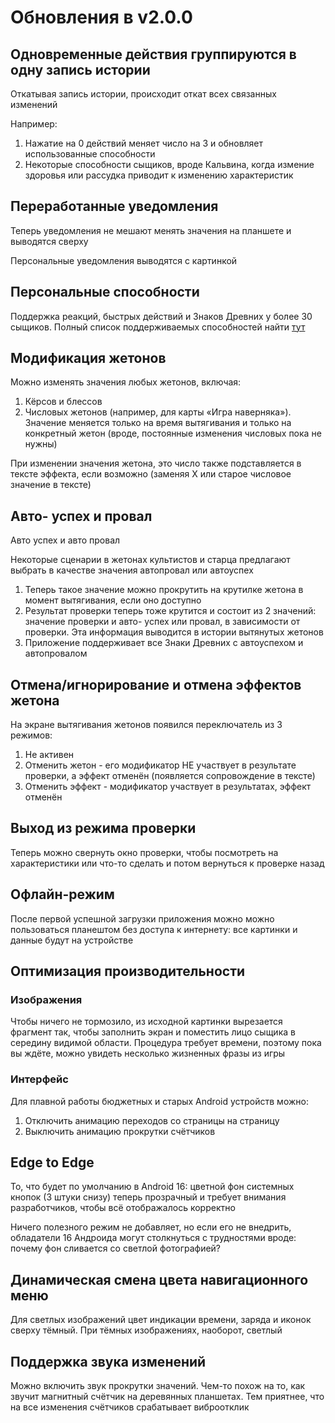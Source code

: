 # Обновления в v2.0.0

## Одновременные действия группируются в одну запись истории

Откатывая запись истории, происходит откат всех связанных изменений

Например:

1. Нажатие на 0 действий меняет число на 3 и обновляет использованные способности
2. Некоторые способности сыщиков, вроде Кальвина, когда измение здоровья или рассудка приводит к изменению характеристик

## Переработанные уведомления

Теперь уведомления не мешают менять значения на планшете и выводятся сверху

Персональные уведомления выводятся с картинкой

## Персональные способности

Поддержка реакций, быстрых действий и Знаков Древних у более 30 сыщиков. Полный список поддерживаемых способностей найти [тут](../../features/investigators/investigators.ru.md)

## Модификация жетонов

Можно изменять значения любых жетонов, включая:

1. Кёрсов и блессов
2. Числовых жетонов (например, для карты «Игра наверняка»). Значение меняется только на время вытягивания и только на конкретный жетон (вроде, постоянные изменения числовых пока не нужны)

При изменении значения жетона, это число также подставляется в тексте эффекта, если возможно (заменяя X или старое числовое значение в тексте)

## Авто- успех и провал

Авто успех и авто провал

Некоторые сценарии в жетонах культистов и старца предлагают выбрать в качестве значения автопровал или автоуспех

1. Теперь такое значение можно прокрутить на крутилке жетона в момент вытягивания, если оно доступно
2. Результат проверки теперь тоже крутится и состоит из 2 значений: значение проверки и авто- успех или провал, в зависимости от проверки. Эта информация выводится в истории вытянутых жетонов
3. Приложение поддерживает все Знаки Древних с автоуспехом и автопровалом

## Отмена/игнорирование и отмена эффектов жетона

На экране вытягивания жетонов появился переключатель из 3 режимов:
1. Не активен
2. Отменить жетон - его модификатор НЕ участвует в результате проверки, а эффект отменён (появляется сопровождение в тексте)
3. Отменить эффект - модификатор участвует в результатах, эффект отменён

## Выход из режима проверки

Теперь можно свернуть окно проверки, чтобы посмотреть на характеристики или что-то сделать и потом вернуться к проверке назад

## Офлайн-режим

После первой успешной загрузки приложения можно можно пользоваться планештом без доступа к интернету: все картинки и данные будут на устройстве

## Оптимизация производительности

### Изображения

Чтобы ничего не тормозило, из исходной картинки вырезается фрагмент так, чтобы заполнить экран и поместить лицо сыщика в середину видимой области. Процедура требует времени, поэтому пока вы ждёте, можно увидеть несколько жизненных фразы из игры

### Интерфейс

Для плавной работы бюджетных и старых Android устройств можно:

1. Отключить анимацию переходов со страницы на страницу
2. Выключить анимацию прокрутки счётчиков

## Edge to Edge

То, что будет по умолчанию в Android 16: цветной фон системных кнопок (3 штуки снизу) теперь прозрачный и требует внимания разработчиков, чтобы всё отображалось корректно

Ничего полезного режим не добавляет, но если его не внедрить, обладатели 16 Андроида могут столкнуться с трудностями вроде: почему фон сливается со светлой фотографией?

## Динамическая смена цвета навигационного меню

Для светлых изображений цвет индикации времени, заряда и иконок сверху тёмный. При тёмных изображениях, наоборот, светлый

## Поддержка звука изменений

Можно включить звук прокрутки значений. Чем-то похож на то, как звучит магнитный счётчик на деревянных планшетах. Тем приятнее, что на все изменения счётчиков срабатывает виброотклик

